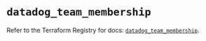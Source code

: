 # `datadog_team_membership`

Refer to the Terraform Registry for docs: [`datadog_team_membership`](https://registry.terraform.io/providers/datadog/datadog/3.40.0/docs/resources/team_membership).
